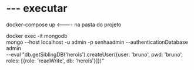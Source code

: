 # --- executar

docker-compose up <---- na pasta do projeto

docker exec -it mongodb \
 mongo --host localhost -u admin -p senhaadmin --authenticationDatabase admin \
 --eval "db.getSiblingDB('herois').createUser({user: 'bruno', pwd: 'bruno', roles: [{role: 'readWrite', db: 'herois'}]})"
